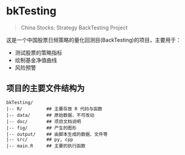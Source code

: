 # bkTesting

> China Stocks: Strategy BackTesting Project

这是一个中国股票日频策略的量化回测目(BackTesting)的项目，主要用于：

- 测试股票的策略指标
- 绘制基金净值曲线
- 风险预警

## 项目的主要文件结构为

    bkTesting/
    |-- R/         ## 主要存放 R 代码与函数
    |-- data/      ## 原始数据，不可改动
    |-- doc/       ## 项目文档说明
    |-- fig/       ## 产生的图形
    |-- output/    ## 由脚本生成的数据、文件等
    |-- src/       ## py, cpp
    |-- main.R     ## 主要的执行函数
